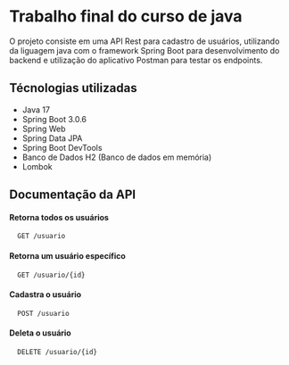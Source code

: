
# Trabalho final do curso de java

O projeto consiste em uma API Rest para cadastro de usuários, utilizando da liguagem java com o framework Spring Boot para desenvolvimento do backend e utilização do aplicativo Postman para testar os endpoints.


## Técnologias utilizadas

- Java 17
- Spring Boot 3.0.6
- Spring Web
- Spring Data JPA
- Spring Boot DevTools
- Banco de Dados H2 (Banco de dados em memória)
- Lombok 


## Documentação da API

#### Retorna todos os usuários

```http
  GET /usuario
```

#### Retorna um usuário específico 

```http
  GET /usuario/{id}
```

#### Cadastra o usuário 

```http
  POST /usuario
```

#### Deleta o usuário 

```http
  DELETE /usuario/{id}
```


